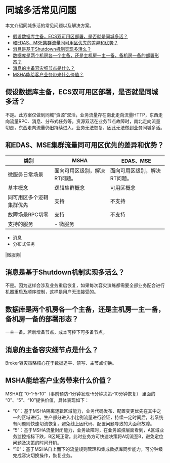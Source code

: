 # 同城多活常见问题

本文介绍同城多活的常见问题以及解决方案。

-   [假设数据库主备，ECS双可用区部署，是否就是同城多活？](#section_1fl_0bm_utr)
-   [和EDAS、MSE集群流量同可用区优先的差异和优势？](#section_s8z_6ps_sey)
-   [消息是基于Shutdown机制实现多活么？](#section_whw_n32_m4e)
-   [数据库是两个机房各一个主备，还是主机房一主一备，备机房一备的部署形态？](#section_9oz_i5x_jwd)
-   [消息的主备容灾细节点是什么？](#section_vs0_r0v_htf)
-   [MSHA能给客户业务带来什么价值？](#section_dxa_tew_iq3)

## 假设数据库主备，ECS双可用区部署，是否就是同城多活？

不是。此方案仅做到同城“资源”双活，业务流量存在南北走向流量HTTP，东西走向流量RPC、消息、分布式任务等。资源双活在业务节点故障时，南北走向流量切走，东西走向流量仍旧持续进入，业务无法恢复，因此无法做到业务同城多活。

## 和EDAS、MSE集群流量同可用区优先的差异和优势？

|类别|MSHA|EDAS、MSE|
|--|----|--------|
|微服务日常场景|面向可用区级别，解决RT问题。|面向可用区级别，解决RT问题。|
|基本概念|逻辑集群概念|可用区概念|
|同可用区多个逻辑集群优先|支持|不支持|
|故障场景RPC切零|支持|不支持|
|支持的服务|-   微服务
-   消息
-   分布式任务

|微服务|

## 消息是基于Shutdown机制实现多活么？

不是。因为这样会涉及业务重启恢复，如果每次容灾演练都需要全部业务配合进行机器重启及顺序控制，这样是用户无法接受的。

## 数据库是两个机房各一个主备，还是主机房一主一备，备机房一备的部署形态？

一主一备。若新增备节点，成本可控下可多备节点。

## 消息的主备容灾细节点是什么？

Broker容灾策略核心在于数据追平、禁写、主节点切换。

## MSHA能给客户业务带来什么价值？

MSHA在 “0-1-5-10”（事前预防-1分钟发现-5分钟决策-10分钟恢复） 里面的 “0”、“5”、“10”提供价值，具体表现如下：

-   “0”：基于MSHA隔离逻辑区域能力，业务代码发布、配置变更优先在其中之一的区域进行。生产部分进入小比例流量进行验证，持续一定时间后，若系统有问题则快速切流恢复，避免线上因代码、配置问题导致的大面积故障。
-   “5”：基于MSHA流量封闭能力，业务故障时，在业务监控层面看到，A区域业务监控指标下跌，B区域正常。此时业务方可快速决策将A切流至B，避免定位问题及决策的时间开销。
-   “10”：基于MSHA自上而下的流量规则管理和集成数据库同步能力，可分钟级完成容灾切换操作，恢复业务。

